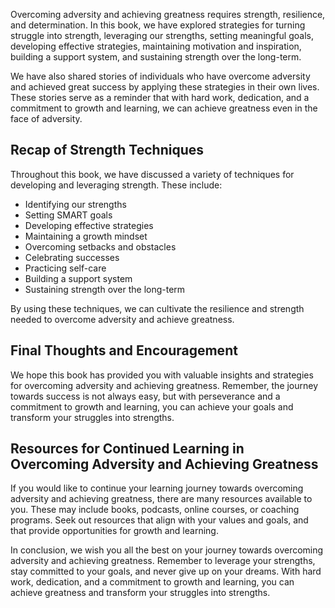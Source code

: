 

Overcoming adversity and achieving greatness requires strength, resilience, and determination. In this book, we have explored strategies for turning struggle into strength, leveraging our strengths, setting meaningful goals, developing effective strategies, maintaining motivation and inspiration, building a support system, and sustaining strength over the long-term.

We have also shared stories of individuals who have overcome adversity and achieved great success by applying these strategies in their own lives. These stories serve as a reminder that with hard work, dedication, and a commitment to growth and learning, we can achieve greatness even in the face of adversity.

Recap of Strength Techniques
----------------------------

Throughout this book, we have discussed a variety of techniques for developing and leveraging strength. These include:

* Identifying our strengths
* Setting SMART goals
* Developing effective strategies
* Maintaining a growth mindset
* Overcoming setbacks and obstacles
* Celebrating successes
* Practicing self-care
* Building a support system
* Sustaining strength over the long-term

By using these techniques, we can cultivate the resilience and strength needed to overcome adversity and achieve greatness.

Final Thoughts and Encouragement
--------------------------------

We hope this book has provided you with valuable insights and strategies for overcoming adversity and achieving greatness. Remember, the journey towards success is not always easy, but with perseverance and a commitment to growth and learning, you can achieve your goals and transform your struggles into strengths.

Resources for Continued Learning in Overcoming Adversity and Achieving Greatness
--------------------------------------------------------------------------------

If you would like to continue your learning journey towards overcoming adversity and achieving greatness, there are many resources available to you. These may include books, podcasts, online courses, or coaching programs. Seek out resources that align with your values and goals, and that provide opportunities for growth and learning.

In conclusion, we wish you all the best on your journey towards overcoming adversity and achieving greatness. Remember to leverage your strengths, stay committed to your goals, and never give up on your dreams. With hard work, dedication, and a commitment to growth and learning, you can achieve greatness and transform your struggles into strengths.